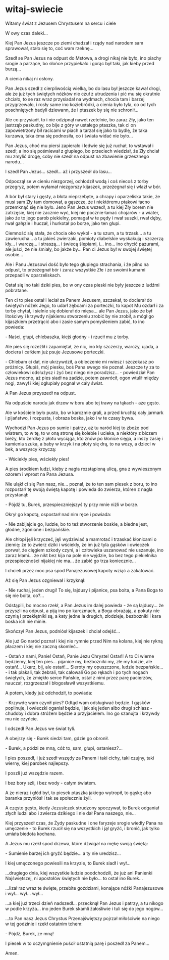 # witaj-swiecie
Witamy świat z Jezusem Chrystusem na sercu i ciele

W owy czas daleki...

Kiej Pan Jezus jeszcze po ziemi chadzał i rządy nad narodem sam sprawował, stało się to, coć wam rzeknę...

Szedł se Pan Jezus na odpust do Mstowa, a drogi nikaj nie było, ino piachy srogie a parzące, bo słońce przypiekało i gorąc był taki, jak kieby przed burzą...

A cienia nikaj ni osłony.

Pan Jezus szedł z cierpliwością wielką, bo do lasu był jeszcze kawał drogi, ale że już tych świętych nóżków nie czuł z utrudzenia i pić mu się okrutnie chciało, to se raz wraz przysiadał na wydmach, chocia tam i barzej przygrzewało, i rosły same ino koziebródki, a cienia było tyla, co od tych poschniętych badyli dziewann, że i ptaszek by się nie schronił...

Ale co przysiadł, to i nie odzipnął nawet rzetelnie, bo zaraz Zły, jako ten jastrząb paskudny, co bije z góry w ustałego ptaszka, tak ci on zapowietrzony bił racicami w piach a tarzał się jako to bydlę, że taka kurzawa, taka ćma się podnosiła, co i świata widać nie było...

Pan Jezus, choć mu piersi zapierało i ledwie się już ruchał, to wstawał i szedł, a ino się pośmiewał z głupiego, bo przeciech wiedział, że Zły chciał mu zmylić drogę, coby nie szedł na odpust na zbawienie grzesznego narodu...

I szedł Pan Jezus... szedł... aż i przyszedł do lasu...

Odpoczął se w cieniu niezgorzej, ochłodził wodą i coś niecoś z torby przegryz, potem wyłamał niezgorszy kijaszek, przeżegnał się i wlazł w bór.

A bór był stary i gęsty, a błota nieprzebyte, a chrapy i oparzeliska takie, że musi sam Zły tam domował, a gąszcze, że i niektóremu ptakowi łacno przemknąć się nie było. Jeno Pan Jezus wszedł, a tu kiej Zły borem nie zatrzęsie, kiej nie zacznie wyć, kiej nie pocznie łamać chojarów - a wiater, jako że to jego parob piekielny, pomagał w te pędy i rwał suszki, rwał dęby, rwał gałęzie i huczał, i hurkotał po borze, jako ten głupi.

Ciemność się stała, że chocia oko wykol - a tu szum, a tu trzask... a tu zawierucha... a tu jakieś zwierzaki, pomioty diabelskie wyskakują i szczerzą kły... i warczą... i straszą... i świecą ślepiami, i... ino... ino chycić pazurami, ale juści, że nie śmiały, bo jakże by... Pan ci Jezus był w swojej świętej osobie...

Ale i Panu Jezusowi dość było tego głupiego strachania, i że pilno na odpust, to przeżegnał bór i zaraz wszystkie Złe i ze swoimi kumami przepadli w oparzeliskach.

Ostał się ino taki dziki pies, bo w ony czas pieski nie były jeszcze z ludźmi pobratane.

Ten ci to pies ostał i leciał za Panem Jezusem, szczekał, to docierał do świętych nóżek Jego, to udarł zębcami za porteczki, to kapot Mu ozdarł i za torby chytał, i sielnie się dobierał do mięsa... ale Pan Jezus, jako że był litościwy i krzywdy nijakiemu stworzeniu zrobić by nie zrobił, a mógł go kijaszkiem przetrącić abo i zasie samym pomyśleniem zabić, to ino powieda:

\- Naści, głupi, chlebaszka, kiejś głodny - i rzucił mu z torby.

Ale pies się rozeźlił i zapamiętał, że nic, ino kły szczerzy, warczy, ujada, a dociera i całkiem już psuje Jezusowe porteczki.

\- Chlebam ci dał, nie ukrzywdził, a obleczenie mi rwiesz i szczekasz po próżnicy. Głupiś, mój piesku, boś Pana swego nie poznał. Jeszcze ty za to człowiekowi odsłużysz i żyć bez niego nie poradzisz... - powiedział Pan Jezus mocno, aż pies siadł na zadzie, potem zawrócił, ogon wtulił między nogi, zawył i kiej ogłupiały pognał w cały świat.

A Pan Jezus przyszedł na odpust.

Na odpuście narodu jak drzew w boru abo tej trawy na łąkach - aże gęsto.

Ale w kościele było pusto, bo w karczmie grali, a przed kruchtą cały jarmark i pijaństwo, i rozpusta, i obraza boska, jako i w te czasy bywa.

Wychodzi Pan Jezus po sumie i patrzy, aż tu naród kiej to zboże pod wiatrem, to w tę, to w oną stronę się kolebie i ucieka, a niektóry z biczem bieży, kto żerdkę z płotu wyciąga, kto znów po kłonice sięga, a inszy zasię i kamienia szuka, a baby w krzyk i na płoty się drą, to na wozy, a dzieci w bek, a wszyscy krzyczą:

\- Wściekły pies, wściekły pies!

A pies środkiem ludzi, kieby z nagła rozstąpioną ulicą, gna z wywieszonym ozorem i wprost na Pana Jezusa.

Nie uląkł ci się Pan nasz, nie... poznał, że to ten sam piesek z boru, to ino rozpostarł tę swoją świętą kapotę i powieda do zwierza, któren z nagła przystanął:

\- Pójdź tu, Burek, przespieczniejszyś ty przy mnie niźli w borze.

Okrył go kapotą, ospostarł nad nim ręce i powiada:

\- Nie zabijajcie go, ludzie, bo to też stworzenie boskie, a biedne jest, głodne, zgonione i bezpańskie.

Ale chłopi jęli krzyczeć, jęli wydziwiać a mamrotać i trzaskać kłonicami o ziemię: że to zwierz dziki i wściekły, że im już tyla gąsków i owieczek porwał, że cięgiem szkody czyni, a i człowieka uszanować nie uszanuje, ino zaraz kłami... że nikt bez kija na pole nie wyjdzie, bo bez tego piekielnika przespieczności nijakiej nie ma... że zabić go trza koniecznie...

I chcieli przez moc psa spod Panajezusowej kapoty wziąć a zakatować.

Aż się Pan Jezus ozgniewał i krzyknął:

\- Nie ruchaj, jeden drugi! To się, łajdusy i pijanice, psa boita, a Pana Boga to się nie boita, co?...

Odstąpili, bo mocno rzekł, a Pan Jezus im dalej powieda - że są łajdusy... że przyszli na odpust, a piją ino po karczmach, a Boga obrażają, a pokuty nie czynią i przeklętniki są, a katy jedne la drugich, złodzieje, bezbożniki i kara boska ich nie minie.

Skończył Pan Jezus, podniósł kijaszek i chciał odejść...

Ale już Go naród poznał i kiej nie rymnie przed Nim na kolana, kiej nie rykną płaczem i kiej nie zaczną skomleć...

\- Ostań z nami, Panie! Ostań, Panie Jezu Chryste! Ostań! A to Ci wierne będziemy, kiej ten pies... pijanice my, bezbożniki my, złe my ludzie, ale ostań!... Ukarz, bij, ale ostań!... Sieroty my opuszczone, ludzie bezpańskie... - i tak płakali, tak żebrali, tak całowali Go po rękach i po tych nogach świętych, że zmiękło serce Pańskie, ostał z nimi przez parę pacierzów, nauczał, rozgrzeszał i błogosławił wszystkiemu.

A potem, kiedy już odchodził, to powiada:

\- Krzywdę wam czynił pies? Odtąd wam odsługiwać będzie. I gąsków popilnuje, i owieczki oganiał będzie, i jak się jeden albo drugi schlasz - chudoby i dobra stróżem będzie a przyjacielem. Ino go szanujta i krzywdy mu nie czyńcie.

I odszedł Pan Jezus we świat tyli.

A obejrzy się - Burek siedzi tam, gdzie go obronił.

\- Burek, a pódzi ze mną, cóż to, sam, głupi, ostaniesz?...

I pies poszedł, i już szedł wszędy za Panem i taki cichy, taki czujny, taki wierny, kiej parobek najlepszy.

I poszli już wszędzie razem.

I bez bory szli, i bez wody - całym światem.

A że nieraz i głód był, to piesek ptaszka jakiego wytropił, to gąskę abo baranka przyniósł i tak se społecznie żyli.

A często gęsto, kiedy Jezusiczek strudzony spoczywał, to Burek odganiał złych ludzi abo i zwierza dzikiego i nie dał Pana naszego, nie...

Kiej przyszedł czas, że Żydy paskudne i one faryzeje srogie wiedły Pana na umęczenie - to Burek rzucił się na wszystkich i jął gryźć, i bronić, jak tylko umiała biedota kochana.

A Jezus mu rzekł spod drzewa, które dźwigał na mękę swoją świętą:

\- Sumienie barzej ich gryźć będzie... a ty nie uredzisz...

I kiej umęczonego powiesili na krzyzie, to Burek siadł i wył...

...drugiego dnia, kiej wszystkie ludzie poodchodzili, że już ani Panienki Najświętszej, ni apostołów świętych nie było... to ostał ino Burek...

...lizał raz wraz te święte, przebite goździami, konające nóżki Panajezusowe i wył... wył... wył...

...a kiej już trzeci dzień nadszedł... przecknął Pan Jezus i patrzy, a tu nikogo w podle krzyża... ino jeden Burek skamli żałośliwie i tuli się do jego nogów...

...to Pan nasz Jezus Chrystus Przenajświętszy pojrzał miłościwie na niego w tej godzinie i rzekł ostatnim tchem:

\- Pójdź, Burek, ze mną!

I piesek w to oczymgnienie puścił ostatnią parę i poszedł za Panem...

Amen.
